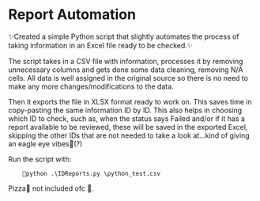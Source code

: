# **Report Automation**

✨Created a simple Python script that slightly automates the process of taking information in an Excel file ready to be checked.✨

The script takes in a CSV file with information, processes it by removing unnecessary columns and gets done some data cleaning, removing N/A cells. All data is well assigned in the original source so there is no need to make any more changes/modifications to the data. 

Then it exports the file in XLSX format ready to work on. This saves time in copy-pasting the same information ID by ID. This also helps in choosing which ID to check, such as, when the status says Failed and/or if it has a report available to be reviewed, these will be saved in the exported Excel, skipping the other IDs that are not needed to take a look at...kind of giving an eagle eye vibes👀(?)

Run the script with:    
```
    🍕python .\IDReports.py \python_test.csv
```
Pizza🍕 not included ofc 👀.
